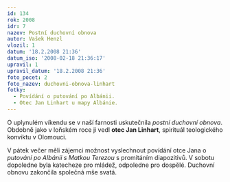 ```yaml
---
id: 134
rok: 2008
idr: 7
nazev: Postní duchovní obnova
autor: Vašek Henzl
vlozil: 1
datum: '18.2.2008 21:36'
datum_iso: '2008-02-18 21:36:17'
upravil: 1
upravil_datum: '18.2.2008 21:36'
foto_pocet: 2
foto_nazev: duchovni-obnova-linhart
fotky:
  - Povídání o putování po Albánii.
  - Otec Jan Linhart u mapy Albánie.
---
```

<!-- Generated by XStandard version 2.0.0.0 on 2008-02-18T21:35:56 -->

<p>O uplynulém víkendu se v naší farnosti uskutečnila <em>postní duchovní obnova</em>. Obdobně jako v loňském roce ji vedl <strong>otec Jan Linhart</strong>, spirituál teologického konviktu v Olomouci.</p>
<p>V pátek večer měli zájemci možnost vyslechnout povídání otce Jana o <em>putování po Albánii s Matkou Terezou</em> s promítáním diapozitivů. V sobotu dopoledne byla katecheze pro mládež, odpoledne pro dospělé. Duchovní obnovu zakončila společná mše svatá.</p>
